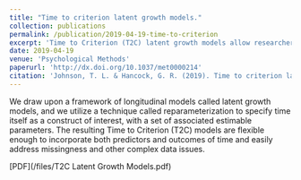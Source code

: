 ```yaml
---
title: "Time to criterion latent growth models."
collection: publications
permalink: /publication/2019-04-19-time-to-criterion
excerpt: 'Time to Criterion (T2C) latent growth models allow researchers to directly model the time it takes for individuals to achieve criteria of interest. T2C models do not require discretization of data, as do survival models, and they yield flexibility in specification of a theoretical change process by placing "time" within the larger structural equation modeling framework. <a ref = "/files/T2C Latent Growth Models.pdf">PDF</a>'
date: 2019-04-19
venue: 'Psychological Methods'
paperurl: 'http://dx.doi.org/10.1037/met0000214'
citation: 'Johnson, T. L. & Hancock, G. R. (2019). Time to criterion latent growth models. <i>Psychological Methods</i>. Advance online publication.'
---
```

We draw upon a framework of longitudinal models called latent growth models, and we utilize a technique called reparameterization to specify time itself as a construct of interest, with a set of associated estimable parameters. The resulting Time to Criterion (T2C) models are flexible enough to incorporate both predictors and outcomes of time and easily address missingness and other complex data issues.

[PDF](/files/T2C Latent Growth Models.pdf)
